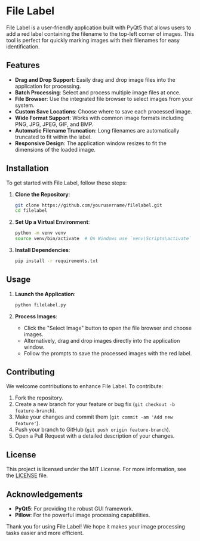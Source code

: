 # File Label

File Label is a user-friendly application built with PyQt5 that allows users to add a red label containing the filename to the top-left corner of images. This tool is perfect for quickly marking images with their filenames for easy identification.

## Features

- **Drag and Drop Support**: Easily drag and drop image files into the application for processing.
- **Batch Processing**: Select and process multiple image files at once.
- **File Browser**: Use the integrated file browser to select images from your system.
- **Custom Save Locations**: Choose where to save each processed image.
- **Wide Format Support**: Works with common image formats including PNG, JPG, JPEG, GIF, and BMP.
- **Automatic Filename Truncation**: Long filenames are automatically truncated to fit within the label.
- **Responsive Design**: The application window resizes to fit the dimensions of the loaded image.

## Installation

To get started with File Label, follow these steps:

1. **Clone the Repository**:
    ```sh
    git clone https://github.com/yourusername/filelabel.git
    cd filelabel
    ```

2. **Set Up a Virtual Environment**:
    ```sh
    python -m venv venv
    source venv/bin/activate  # On Windows use `venv\Scripts\activate`
    ```

3. **Install Dependencies**:
    ```sh
    pip install -r requirements.txt
    ```

## Usage

1. **Launch the Application**:
    ```sh
    python filelabel.py
    ```

2. **Process Images**:
   - Click the "Select Image" button to open the file browser and choose images.
   - Alternatively, drag and drop images directly into the application window.
   - Follow the prompts to save the processed images with the red label.

## Contributing

We welcome contributions to enhance File Label. To contribute:

1. Fork the repository.
2. Create a new branch for your feature or bug fix (`git checkout -b feature-branch`).
3. Make your changes and commit them (`git commit -am 'Add new feature'`).
4. Push your branch to GitHub (`git push origin feature-branch`).
5. Open a Pull Request with a detailed description of your changes.

## License

This project is licensed under the MIT License. For more information, see the [LICENSE](LICENSE) file.

## Acknowledgements

- **PyQt5**: For providing the robust GUI framework.
- **Pillow**: For the powerful image processing capabilities.

Thank you for using File Label! We hope it makes your image processing tasks easier and more efficient.